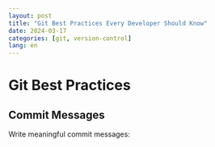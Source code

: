```yaml
---
layout: post
title: "Git Best Practices Every Developer Should Know"
date: 2024-03-17
categories: [git, version-control]
lang: en
---
```


# Git Best Practices

## Commit Messages
Write meaningful commit messages: 